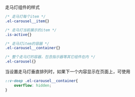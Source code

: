 走马灯组件的样式

```css
/* 走马灯每个item */
.el-carousel__item{}

/* 走马灯当前展示的item */
.is-active{}

/* 走马灯item的容器 */
.el-carousel__container{}

/* 整个走马灯的容器，包含指示器等其它组件在内 */
.el-carousel{}
```



当设置走马灯垂直排列时，如果下一个内容显示在页面上，可使用

```css
::v-deep .el-carousel__container{
	overflow: hidden;
}
```

